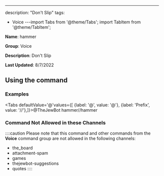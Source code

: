 ---
description: "Don't Slip"
tags:
  - Voice
---import Tabs from '@theme/Tabs';
import TabItem from '@theme/TabItem';

**Name**: hammer

**Group**: Voice

**Description**: Don't Slip

**Last Updated**: 8/7/2022

## Using the command

### Examples
<Tabs defaultValue='@'values={[ {label: '@', value: '@'}, {label: 'Prefix', value: '//'},]}><TabItem value='@'>@TheJewBot hammer</TabItem><TabItem value='//'>//hammer</TabItem></Tabs>

### Command Not Allowed in these Channels
::::caution Please note that this command and other commands from the **Voice** command group are not allowed in the following channels:
- the_board
- attachment-spam
- games
- thejewbot-suggestions
- quotes
::::